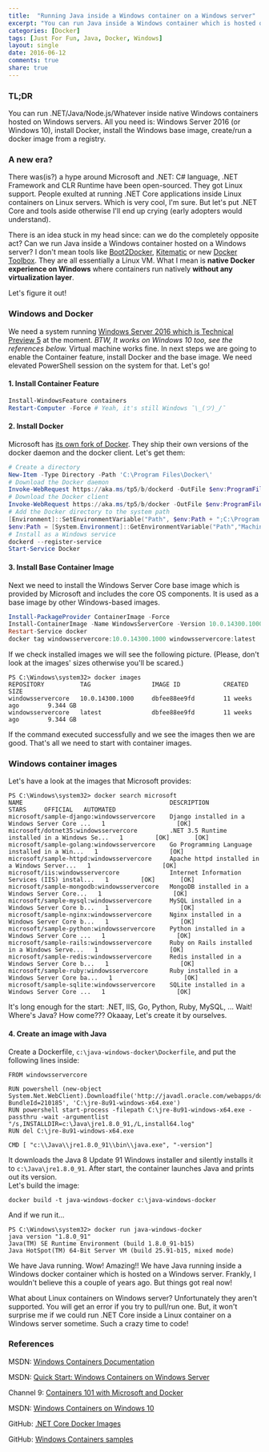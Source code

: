 ```yaml
---
title:  "Running Java inside a Windows container on a Windows server"
excerpt: "You can run Java inside a Windows container which is hosted on a Windows server. And here's how..."
categories: [Docker]
tags: [Just For Fun, Java, Docker, Windows]
layout: single
date: 2016-06-12
comments: true
share: true
---
```


### TL;DR

You can run .NET/Java/Node.js/Whatever inside native Windows containers hosted on Windows servers. All you need is: Windows Server 2016 (or Windows 10), install Docker, install the Windows base image, create/run a docker image from a registry.


### A new era?

There was(is?) a hype around Microsoft and .NET: C# language, .NET Framework and CLR Runtime have been open-sourced. They got Linux support. People exulted at running .NET Core applications inside Linux containers on Linux servers. Which is very cool, I'm sure. But let's put .NET Core and tools aside otherwise I'll end up crying (early adopters would understand).

There is an idea stuck in my head since: can we do the completely opposite act? Can we run Java inside a Windows container hosted on a Windows server? I don't mean tools like [Boot2Docker](http://boot2docker.io/), [Kitematic](https://kitematic.com/) or new [Docker Toolbox](https://www.docker.com/products/docker-toolbox). They are all essentially a Linux VM. What I mean is **native Docker experience on Windows** where containers run natively **without any virtualization layer**.

Let's figure it out!

### Windows and Docker

We need a system running [Windows Server 2016 which is Technical Preview 5][microsoft-windows-server] at the moment. _BTW, It works on Windows 10 too, see the references below._ Virtual machine works fine. In next steps we are going to enable the Container feature, install Docker and the base image. We need elevated PowerShell session on the system for that. Let's go!


#### 1. Install Container Feature
```powershell
Install-WindowsFeature containers
Restart-Computer -Force # Yeah, it's still Windows ¯\_(ツ)_/¯
```

#### 2. Install Docker

Microsoft has [its own fork of Docker](https://github.com/microsoft/docker). They ship their own versions of the docker daemon and the docker client. Let's get them:

```powershell
# Create a directory
New-Item -Type Directory -Path 'C:\Program Files\Docker\'
# Download the Docker daemon
Invoke-WebRequest https://aka.ms/tp5/b/dockerd -OutFile $env:ProgramFiles\Docker\dockerd.exe
# Download the Docker client
Invoke-WebRequest https://aka.ms/tp5/b/docker -OutFile $env:ProgramFiles\Docker\docker.exe
# Add the Docker directory to the system path
[Environment]::SetEnvironmentVariable("Path", $env:Path + ";C:\Program Files\Docker", [EnvironmentVariableTarget]::Machine)
$env:Path = [System.Environment]::GetEnvironmentVariable("Path","Machine") + ";" + [System.Environment]::GetEnvironmentVariable("Path","User")
# Install as a Windows service
dockerd --register-service
Start-Service Docker
```

#### 3. Install Base Container Image

Next we need to install the Windows Server Core base image which is provided by Microsoft and includes the core OS components. It is used as a base image by other Windows-based images.

```powershell
Install-PackageProvider ContainerImage -Force
Install-ContainerImage -Name WindowsServerCore -Version 10.0.14300.1000
Restart-Service docker
docker tag windowsservercore:10.0.14300.1000 windowsservercore:latest
```

If we check installed images we will see the following picture. (Please, don't look at the images' sizes otherwise you'll be scared.)

```
PS C:\Windows\system32> docker images
REPOSITORY          TAG                 IMAGE ID            CREATED             SIZE
windowsservercore   10.0.14300.1000     dbfee88ee9fd        11 weeks ago        9.344 GB
windowsservercore   latest              dbfee88ee9fd        11 weeks ago        9.344 GB
```

If the command executed successfully and we see the images then we are good. That's all we need to start with container images.


### Windows container images

Let's have a look at the images that Microsoft provides:

```
PS C:\Windows\system32> docker search microsoft
NAME                                         DESCRIPTION                                     STARS     OFFICIAL   AUTOMATED
microsoft/sample-django:windowsservercore    Django installed in a Windows Server Core ...   1                    [OK]
microsoft/dotnet35:windowsservercore         .NET 3.5 Runtime installed in a Windows Se...   1         [OK]       [OK]
microsoft/sample-golang:windowsservercore    Go Programming Language installed in a Win...   1                    [OK]
microsoft/sample-httpd:windowsservercore     Apache httpd installed in a Windows Server...   1                    [OK]
microsoft/iis:windowsservercore              Internet Information Services (IIS) instal...   1         [OK]       [OK]
microsoft/sample-mongodb:windowsservercore   MongoDB installed in a Windows Server Core...   1                    [OK]
microsoft/sample-mysql:windowsservercore     MySQL installed in a Windows Server Core b...   1                    [OK]
microsoft/sample-nginx:windowsservercore     Nginx installed in a Windows Server Core b...   1                    [OK]
microsoft/sample-python:windowsservercore    Python installed in a Windows Server Core ...   1                    [OK]
microsoft/sample-rails:windowsservercore     Ruby on Rails installed in a Windows Serve...   1                    [OK]
microsoft/sample-redis:windowsservercore     Redis installed in a Windows Server Core b...   1                    [OK]
microsoft/sample-ruby:windowsservercore      Ruby installed in a Windows Server Core ba...   1                    [OK]
microsoft/sample-sqlite:windowsservercore    SQLite installed in a Windows Server Core ...   1                    [OK]
```

It's long enough for the start: .NET, IIS, Go, Python, Ruby, MySQL, ... Wait! Where's Java? How come??? Okaaay, Let's create it by ourselves.

#### 4. Create an image with Java

Create a Dockerfile, `c:\java-windows-docker\Dockerfile`, and put the following lines inside:

```
FROM windowsservercore

RUN powershell (new-object System.Net.WebClient).Downloadfile('http://javadl.oracle.com/webapps/download/AutoDL?BundleId=210185', 'C:\jre-8u91-windows-x64.exe')
RUN powershell start-process -filepath C:\jre-8u91-windows-x64.exe -passthru -wait -argumentlist "/s,INSTALLDIR=c:\Java\jre1.8.0_91,/L,install64.log"
RUN del C:\jre-8u91-windows-x64.exe

CMD [ "c:\\Java\\jre1.8.0_91\\bin\\java.exe", "-version"]
```

It downloads the Java 8 Update 91 Windows installer and silently installs it to `c:\Java\jre1.8.0_91`. After start, the container launches Java and prints out its version.  
Let's build the image:

```
docker build -t java-windows-docker c:\java-windows-docker
```

And if we run it...

```
PS C:\Windows\system32> docker run java-windows-docker
java version "1.8.0_91"
Java(TM) SE Runtime Environment (build 1.8.0_91-b15)
Java HotSpot(TM) 64-Bit Server VM (build 25.91-b15, mixed mode)
```

We have Java running. Wow! Amazing!! We have Java running inside a Windows docker container which is hosted on a Windows server. Frankly, I wouldn't believe this a couple of years ago. But things got real now!

What about Linux containers on Windows server? Unfortunately they aren't supported. You will get an error if you try to pull/run one. But, it won't surprise me if we could run .NET Core inside a Linux container on a Windows server sometime. Such a crazy time to code!

### References

MSDN: [Windows Containers Documentation](https://msdn.microsoft.com/virtualization/windowscontainers/containers_welcome)

MSDN: [Quick Start: Windows Containers on Windows Server](https://msdn.microsoft.com/en-us/virtualization/windowscontainers/quick_start/quick_start_windows_server)

Channel 9: [Containers 101 with Microsoft and Docker](https://channel9.msdn.com/Blogs/containers/Containers-101-with-Microsoft-and-Docker)

MSDN: [Windows Containers on Windows 10](https://msdn.microsoft.com/en-us/virtualization/windowscontainers/quick_start/quick_start_windows_10)

GitHub: [.NET Core Docker Images](https://github.com/dotnet/dotnet-docker)

GitHub: [Windows Containers samples](https://github.com/Microsoft/Virtualization-Documentation/tree/0adba7327db5b56bbb3c9cf49bdb73d579a5d5d8/windows-container-samples/windowsservercore)

  [microsoft-windows-server]: https://www.microsoft.com/en-us/evalcenter/evaluate-windows-server-technical-preview
